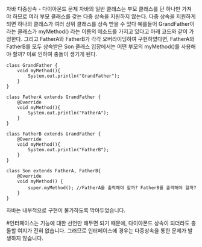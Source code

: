 자바 다중상속 - 다이아몬드 문제
자바의 일반 클래스는 부모 클래스를 단 하나만 가져야 하므로 여러 부모 클래스를 갖는 다중 상속을 지원하지 않는다.
다중 상속을 지원하게 되면 하나의 클래스가 여러 상위 클래스를 상속 받을 수 있다
예를들어 GrandFather이라는 클래스가 myMethod() 라는 이름의 메소드를 가지고 있다고 아래 코드와 같이 가정한다. 그리고 FatherA와 FatherB가 각각 오버라이딩하여 구현하였다면, FatherA와 FatherB를 모두 상속받은 Son 클래스 입장에서는 어떤 부모의 myMethod()를 사용해야 할까? 
이로 인하여 충돌이 생기게 된다.
```
class GrandFather {
    void myMethod(){
        System.out.println("GrandFather");
    }
}

class FatherA extends GrandFather {
    @Override
    void myMethod(){
        System.out.println("FatherA");
    }
}

class FatherB extends GrandFather {
    @Override
    void myMethod(){
        System.out.println("FatherB");
    }
}

class Son extends FatherA, FatherB{
    @Override
    void myMethod() {
        super.myMethod(); //FatherA를 출력해야 할까? FatherB를 출력해야 할까?
    }
}
```
자바는 내부적으로 구현이 불가하도록 막아두었습니다. 

#인터페이스는 기능에 대한 선언만 해두면 되기 때문에, 다이아몬드 상속이 되더라도 충돌할 여지가 전혀 없습니다. 그러므로 인터페이스에 경우는 다중상속을 통한 문제가 발생하지 않습니다.
